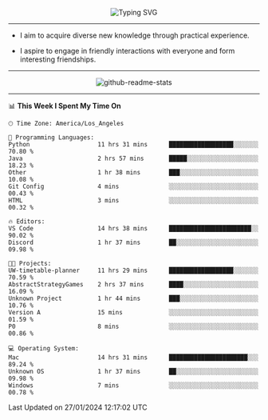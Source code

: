 <p align="center">
  <img src="https://readme-typing-svg.demolab.com?font=Fira+Code&weight=500&size=32&duration=2500&pause=1600&center=true&vCenter=true&random=false&width=1024&height=64&lines=Hi+there+%F0%9F%91%8B;I'm+delighted+you+could+make+it+here+%F0%9F%8E%89;I'm+Harry%2C+a+college+student+still+finding+my+way" alt="Typing SVG" />
</p>


---


- I aim to acquire diverse new knowledge through practical experience.

- I aspire to engage in friendly interactions with everyone and form interesting friendships.


---


<p align="center">
  <img src="https://github-readme-stats.vercel.app/api?username=Harry-Jing&show_icons=true" alt="github-readme-stats"/>
</p>


---

<!--START_SECTION:waka-->
📊 **This Week I Spent My Time On** 

```text
🕑︎ Time Zone: America/Los_Angeles

💬 Programming Languages: 
Python                   11 hrs 31 mins      ██████████████████░░░░░░░   70.80 % 
Java                     2 hrs 57 mins       █████░░░░░░░░░░░░░░░░░░░░   18.23 % 
Other                    1 hr 38 mins        ███░░░░░░░░░░░░░░░░░░░░░░   10.08 % 
Git Config               4 mins              ░░░░░░░░░░░░░░░░░░░░░░░░░   00.43 % 
HTML                     3 mins              ░░░░░░░░░░░░░░░░░░░░░░░░░   00.32 % 

🔥 Editors: 
VS Code                  14 hrs 38 mins      ███████████████████████░░   90.02 % 
Discord                  1 hr 37 mins        ██░░░░░░░░░░░░░░░░░░░░░░░   09.98 % 

🐱‍💻 Projects: 
UW-timetable-planner     11 hrs 29 mins      ██████████████████░░░░░░░   70.59 % 
AbstractStrategyGames    2 hrs 37 mins       ████░░░░░░░░░░░░░░░░░░░░░   16.09 % 
Unknown Project          1 hr 44 mins        ███░░░░░░░░░░░░░░░░░░░░░░   10.76 % 
Version A                15 mins             ░░░░░░░░░░░░░░░░░░░░░░░░░   01.59 % 
P0                       8 mins              ░░░░░░░░░░░░░░░░░░░░░░░░░   00.86 % 

💻 Operating System: 
Mac                      14 hrs 31 mins      ██████████████████████░░░   89.24 % 
Unknown OS               1 hr 37 mins        ██░░░░░░░░░░░░░░░░░░░░░░░   09.98 % 
Windows                  7 mins              ░░░░░░░░░░░░░░░░░░░░░░░░░   00.78 % 
```


 Last Updated on 27/01/2024 12:17:02 UTC
<!--END_SECTION:waka-->
